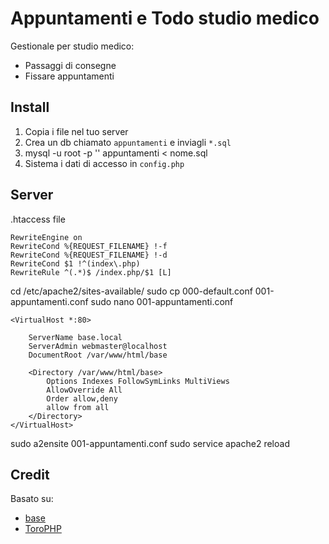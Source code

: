 # Appuntamenti e Todo studio medico

Gestionale per studio medico:
- Passaggi di consegne
- Fissare appuntamenti

## Install

1. Copia i file nel tuo server
2. Crea un db chiamato `appuntamenti` e inviagli `*.sql` 
3. mysql -u root -p '' appuntamenti < nome.sql
4. Sistema i dati di accesso in `config.php`

## Server

.htaccess file  

```apacheconf
RewriteEngine on
RewriteCond %{REQUEST_FILENAME} !-f
RewriteCond %{REQUEST_FILENAME} !-d
RewriteCond $1 !^(index\.php)
RewriteRule ^(.*)$ /index.php/$1 [L]
```

cd /etc/apache2/sites-available/
sudo cp 000-default.conf 001-appuntamenti.conf
sudo nano 001-appuntamenti.conf

```apacheconf
<VirtualHost *:80>
	
	ServerName base.local
	ServerAdmin webmaster@localhost
	DocumentRoot /var/www/html/base
	
	<Directory /var/www/html/base>
	    Options Indexes FollowSymLinks MultiViews
	    AllowOverride All
	    Order allow,deny
	    allow from all
	</Directory>
</VirtualHost>
```

sudo a2ensite 001-appuntamenti.conf
sudo service apache2 reload

## Credit
  
Basato su:
- [base](https://github.com/archistico/base)
- [ToroPHP](https://github.com/anandkunal/ToroPHP)
